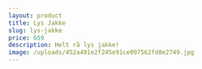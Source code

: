 ```yaml
---
layout: product
title: Lys Jakke
slug: lys-jakke
price: 659
description: Helt rå lys jakke!
image: /uploads/452a491e2f245e91ce097562fd0e2749.jpg
---
```

